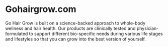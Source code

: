 # Gohairgrow.com
 Go Hair Grow is built on a science-backed approach to whole-body wellness and hair health. Our products are clinically tested and physician-formulated to support different bio-specific needs during various life stages and lifestyles so that you can grow into the best version of yourself.
